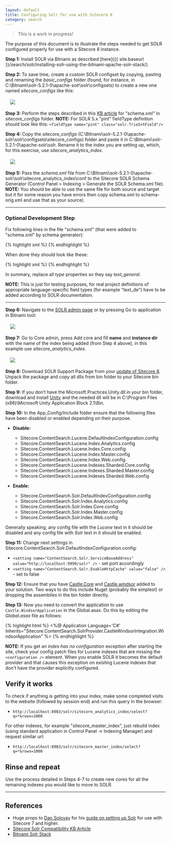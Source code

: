 ```yaml
---
layout: default
title: Configuring Solr for use with Sitecore 8
category: search
---
```


> This is a work in progress!

The purpose of this document is to illustrate the steps needed to get SOLR configured properly for use with a Sitecore 8 instance.

**Step 1:** Install SOLR via Bitnami as described  [here]({{ site.baseurl }}/search/solr/installing-solr-using-the-bitnami-apache-solr-stack/).

**Step 2:** To save time, create a custom SOLR configset by copying, pasting and renaming the *basic_configs* folder (found, for instance, in C:\Bitnami\solr-5.2.1-0\apache-solr\solr\configsets) to create a new one named *sitecore_configs* like this:

  <img src="/docs/images/search/solr/Configuring-Solr-for-use-with-Sitecore-8/configsets.png" style="margin:5px 15px" />

**Step 3:** Perform the steps described in this [KB article](https://kb.sitecore.net/articles/227897) for "schema.xml" in *sitecore_configs* folder. **NOTE:** For SOLR 5.x "pint" fieldType definition should look like this: ```<fieldType name="pint" class="solr.TrieIntField"/>```

**Step 4:** Copy the *sitecore_configs* (C:\Bitnami\solr-5.2.1-0\apache-solr\solr\configsets\sitecore_configs) folder and paste it in C:\Bitnami\solr-5.2.1-0\apache-solr\solr. Rename it to the index you are setting up, which, for this exercise, use *sitecore_analytics_index*.

  <img src="/docs/images/search/solr/Configuring-Solr-for-use-with-Sitecore-8/solrfolder.png" style="margin:5px 15px" />

**Step 5:** Pass the *schema.xml* file from C:\Bitnami\solr-5.2.1-0\apache-solr\solr\sitecore_analytics_index\conf to the Sitecore SOLR Schema Generator (Control Panel > Indexing > Generate the SOLR Schema.xml file). **NOTE:** You should be able to use the same file for both source and target but it for some reason you have errors then copy schema.xml to schema-orig.xml and use that as your source).

---

### Optional Development Step

Fix following lines in the file "schema.xml" (that were added to "schema.xml" by schema generator):

{% highlight xml %}
<dynamicField name="*_t_ar" type="text_ar" indexed="true" stored="true" />
<dynamicField name="*_t_bg" type="text_bg" indexed="true" stored="true" />
<dynamicField name="*_t_ca" type="text_ca" indexed="true" stored="true" />
<dynamicField name="*_t_cz" type="text_cz" indexed="true" stored="true" />
<dynamicField name="*_t_da" type="text_da" indexed="true" stored="true" />
<dynamicField name="*_t_de" type="text_de" indexed="true" stored="true" />
<dynamicField name="*_t_el" type="text_el" indexed="true" stored="true" />
<dynamicField name="*_t_es" type="text_es" indexed="true" stored="true" />
<dynamicField name="*_t_eu" type="text_eu" indexed="true" stored="true" />
<dynamicField name="*_t_fa" type="text_fa" indexed="true" stored="true" />
<dynamicField name="*_t_fi" type="text_fi" indexed="true" stored="true" />
<dynamicField name="*_t_fr" type="text_fr" indexed="true" stored="true" />
<dynamicField name="*_t_ga" type="text_ga" indexed="true" stored="true" />
<dynamicField name="*_t_gl" type="text_gl" indexed="true" stored="true" />
<dynamicField name="*_t_hi" type="text_hi" indexed="true" stored="true" />
<dynamicField name="*_t_hu" type="text_hu" indexed="true" stored="true" />
<dynamicField name="*_t_hy" type="text_hy" indexed="true" stored="true" />
<dynamicField name="*_t_id" type="text_id" indexed="true" stored="true" />
<dynamicField name="*_t_it" type="text_it" indexed="true" stored="true" />
<dynamicField name="*_t_ja" type="text_ja" indexed="true" stored="true" />
<dynamicField name="*_t_lv" type="text_lv" indexed="true" stored="true" />
<dynamicField name="*_t_nl" type="text_nl" indexed="true" stored="true" />
<dynamicField name="*_t_no" type="text_no" indexed="true" stored="true" />
<dynamicField name="*_t_pt" type="text_pt" indexed="true" stored="true" />
<dynamicField name="*_t_ro" type="text_ro" indexed="true" stored="true" />
<dynamicField name="*_t_ru" type="text_ru" indexed="true" stored="true" />
<dynamicField name="*_t_sv" type="text_sv" indexed="true" stored="true" />
<dynamicField name="*_t_th" type="text_th" indexed="true" stored="true" />
<dynamicField name="*_t_tr" type="text_tr" indexed="true" stored="true" />
{% endhighlight %}

When done they should look like these:

{% highlight xml %}
<dynamicField name="*_t_ar" type="text_general" indexed="true" stored="true" />
<dynamicField name="*_t_bg" type="text_general" indexed="true" stored="true" />
<dynamicField name="*_t_ca" type="text_general" indexed="true" stored="true" />
<dynamicField name="*_t_cz" type="text_general" indexed="true" stored="true" />
<dynamicField name="*_t_da" type="text_general" indexed="true" stored="true" />
<dynamicField name="*_t_de" type="text_general" indexed="true" stored="true" />
<dynamicField name="*_t_el" type="text_general" indexed="true" stored="true" />
<dynamicField name="*_t_es" type="text_general" indexed="true" stored="true" />
<dynamicField name="*_t_eu" type="text_general" indexed="true" stored="true" />
<dynamicField name="*_t_fa" type="text_general" indexed="true" stored="true" />
<dynamicField name="*_t_fi" type="text_general" indexed="true" stored="true" />
<dynamicField name="*_t_fr" type="text_general" indexed="true" stored="true" />
<dynamicField name="*_t_ga" type="text_general" indexed="true" stored="true" />
<dynamicField name="*_t_gl" type="text_general" indexed="true" stored="true" />
<dynamicField name="*_t_hi" type="text_general" indexed="true" stored="true" />
<dynamicField name="*_t_hu" type="text_general" indexed="true" stored="true" />
<dynamicField name="*_t_hy" type="text_general" indexed="true" stored="true" />
<dynamicField name="*_t_id" type="text_general" indexed="true" stored="true" />
<dynamicField name="*_t_it" type="text_general" indexed="true" stored="true" />
<dynamicField name="*_t_ja" type="text_general" indexed="true" stored="true" />
<dynamicField name="*_t_lv" type="text_general" indexed="true" stored="true" />
<dynamicField name="*_t_nl" type="text_general" indexed="true" stored="true" />
<dynamicField name="*_t_no" type="text_general" indexed="true" stored="true" />
<dynamicField name="*_t_pt" type="text_general" indexed="true" stored="true" />
<dynamicField name="*_t_ro" type="text_general" indexed="true" stored="true" />
<dynamicField name="*_t_ru" type="text_general" indexed="true" stored="true" />
<dynamicField name="*_t_sv" type="text_general" indexed="true" stored="true" />
<dynamicField name="*_t_th" type="text_general" indexed="true" stored="true" />
<dynamicField name="*_t_tr" type="text_general" indexed="true" stored="true" />
{% endhighlight %}

In summary, replace all *type* properties so they say *text_general*.

**NOTE:** This is just for testing purposes, for real project definitions of appropriate language-specific field types (for example "text_de") have to be added according to SOLR documentation.

---

**Step 6:** Navigate to the [SOLR admin page](http://localhost:8983/solr/) or by pressing Go to application in Bitnami tool:

  <img src="/docs/images/search/solr/Configuring-Solr-for-use-with-Sitecore-8/bitnamistart.png" style="margin:5px 15px" />

**Step 7:** Go to Core admin, press Add core and fill **name** and **instance dir** with the name of the index being added (from Step 4 above), in this example use *sitecore_analytics_index*.

  <img src="/docs/images/search/solr/Configuring-Solr-for-use-with-Sitecore-8/addcore.png" style="margin:5px 15px" />

**Step 8:** Download SOLR Support Package from your <a href="https://dev.sitecore.net/Downloads/Sitecore_Experience_Platform/8_0.aspx" >update of Sitecore 8</a>. Unpack the package and copy all dlls from bin folder to your Sitecore bin folder.

**Step 9:** If you don’t have the Microsoft.Practices.Unity.dll in your bin folder, download and install <a href="http://www.microsoft.com/en-gb/download/details.aspx?id=17866">Unity</a> and the needed dll will be in C:\Program Files (x86)\Microsoft Unity Application Block 2.1\Bin.

**Step 10:** In the App_Config/Include folder ensure that the following files have been disabled or enabled depending on their purpose.

 * **Disable:**
   * Sitecore.ContentSearch.Lucene.DefaultIndexConfiguration.config
   * Sitecore.ContentSearch.Lucene.Index.Analytics.config
   * Sitecore.ContentSearch.Lucene.Index.Core.config
   * Sitecore.ContentSearch.Lucene.Index.Master.config
   * Sitecore.ContentSearch.Lucene.Index.Web.config
   * Sitecore.ContentSearch.Lucene.Indexes.Sharded.Core.config
   * Sitecore.ContentSearch.Lucene.Indexes.Sharded.Master.config
   * Sitecore.ContentSearch.Lucene.Indexes.Sharded.Web.config

 * **Enable:**
   * Sitecore.ContentSearch.Solr.DefaultIndexConfiguration.config
   * Sitecore.ContentSearch.Solr.Index.Analytics.config
   * Sitecore.ContentSearch.Solr.Index.Core.config
   * Sitecore.ContentSearch.Solr.Index.Master.config
   * Sitecore.ContentSearch.Solr.Index.Web.config

Generally speaking, any config file with the *Lucene* text in it should be disabled and any config file with *Solr* text in it should be enabled.

**Step 11:** Change next settings in Sitecore.ContentSearch.Solr.DefaultIndexConfiguration.config:

  * ```<setting name="ContentSearch.Solr.ServiceBaseAddress" value="http://localhost:9999/solr" />``` - set port accordingly
  * ```<setting name="ContentSearch.Solr.EnableHttpCache" value="false" />``` - set to false

**Step 12:** Ensure that you have [Castle.Core](https://www.nuget.org/packages/Castle.Core/) and [Castle.windsor](https://www.nuget.org/packages/Castle.Windsor/) added to your solution. Two ways to do this include Nuget (probably the simplest) or dropping the assemblies in the bin folder directly.

**Step 13:** Now you need to convert the application to use ```Castle.WindsorApplication``` in the Global.asax. Do this by editing the *Global.asax* file as follows:

{% highlight html %}
<%@ Application Language='C#' Inherits="Sitecore.ContentSearch.SolrProvider.CastleWindsorIntegration.WindsorApplication" %>
{% endhighlight %}

**NOTE:** If you get an <i>index has no configuration</i> exception after starting the site, check your config patch files for Lucene indexes that are missing the ```<configuration />``` element. When you enable SOLR it becomes the default provider and that causes this exception on existing Lucene indexes that don't have the provider explicitly configured.

## Verify it works

To check if anything is getting into your index, make some completed visits to the website (followed by session end) and run this query in the browser:

 * ```http://localhost:8983/solr/sitecore_analytics_index/select?q=*&rows=1000```

For other indexes, for example "sitecore_master_index", just rebuild index (using standard application in Control Panel -> Indexing Manager) and request similar url:

 * ```http://localhost:8983/solr/sitecore_master_index/select?q=*&rows=1000```

## Rinse and repeat

 Use the process detailed in Steps 4-7 to create new cores for all the remaining indexes you would like to move to SOLR.

---

## References

 * Huge props to [Dan Solovay](https://twitter.com/DanSolovay) for his [guide on setting up Solr](http://www.dansolovay.com/2013/05/setting-up-solr-with-sitecore-7.html) for use with Sitecore 7 and higher.
 * [Sitecore Solr Compatibility KB Article](https://kb.sitecore.net/articles/227897)
 * [Bitnami Solr Stack](https://bitnami.com/stack/solr)
